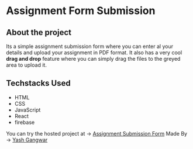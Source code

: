 # Assignment Form Submission 

## About the project 

Its a simple assignment submission form where you can enter al your details and upload your assignment in PDF format. It also has a very cool **drag and drop** feature where you can simply drag the files to the greyed area to upload it.

## Techstacks Used

* HTML
* CSS
* JavaScript
* React
* firebase

You can try the hosted project at -> [Assignment Submission Form](https://gifted-curie-6fa34b.netlify.app/)
Made By -> [Yash Gangwar](https://github.com/yashgangwar123)
